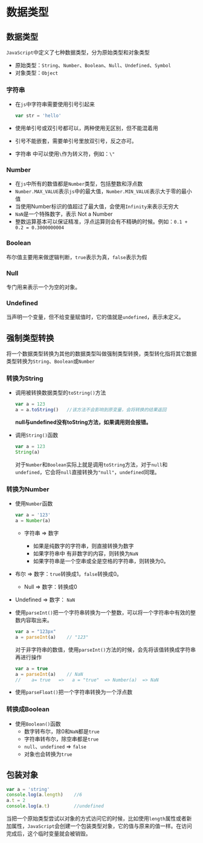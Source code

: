 # 数据类型

## 数据类型

`JavaScript`中定义了七种数据类型，分为原始类型和对象类型

- 原始类型：`String`、`Number`、`Boolean`、`Null`、`Undefined`、`Symbol`
- 对象类型：`Object`

### 字符串

- 在`js`中字符串需要使用引号引起来

  ```js
  var str = 'hello'
  ```

- 使用单引号或双引号都可以，两种使用无区别，但不能混着用

- 引号不能嵌套，需要单引号里放双引号，反之亦可。

- 字符串 中可以使用`\`作为转义符，例如：`\"`

### Number

- 在`js`中所有的数值都是`Number`类型，包括整数和浮点数
- `Number.MAX_VALUE`表示`js`中的最大值，`Number.MIN_VALUE`表示大于零的最小值
- 当使用Number标识的值超过了最大值，会使用`Infinity`来表示无穷大
- `NaN`是一个特殊数字，表示 Not a Number
- 整数运算基本可以保证精准，浮点运算则会有不精确的时候。例如：`0.1 + 0.2 = 0.3000000004`

### Boolean

布尔值主要用来做逻辑判断，`true`表示为真，`false`表示为假

### Null

专门用来表示一个为空的对象。

### Undefined

当声明一个变量，但不给变量赋值时，它的值就是`undefined`，表示未定义。

## 强制类型转换

将一个数据类型转换为其他的数据类型叫做强制类型转换，类型转化指将其它数据类型转换为`String`、`Boolean`或`Number`

### 转换为String

- 调用被转换数据类型的`toString()`方法

  ```js
  var a = 123
  a = a.toString()   //该方法不会影响到原变量，会将转换的结果返回
  ```

  **null与undefined没有toString方法，如果调用则会报错。**

- 调用`String()`函数

  ```js
  var a = 123
  String(a) 
  ```

  对于`Number`和`Boolean`实际上就是调用`toString`方法，对于`null`和`undefined`，它会将`null`直接转换为`"null"`，`undefined`同理。

### 转换为Number

- 使用`Number`函数

  ```js
  var a = '123'
  a = Number(a)
  ```

  - 字符串 => 数字

    - 如果是纯数字的字符串，则直接转换为数字
    - 如果字符串中 有非数字的内容，则转换为`NaN`
    - 如果字符串是一个空串或全是空格的字符串，则转换为0。

- 布尔 => 数字：`true`转换成1，`false`转换成0。

  - Null => 数字：转换成0

- Undefined => 数字： `NaN`

- 使用`parseInt()`把一个字符串转换为一个整数，可以将一个字符串中有效的整数内容取出来。

  ```js
  var a = "123px"
  a = parseInt(a)    // "123"
  ```

  对于非字符串的数值，使用`parseInt()`方法的时候，会先将该值转换成字符串再进行操作

  ```js
  var a = true
  a = parseInt(a)    // NaN 
  //    a= true   =>   a = "true"  => Number(a)  => NaN
  ```

- 使用`parseFloat()`把一个字符串转换为一个浮点数

### 转换成Boolean

- 使用`Boolean()`函数
  - 数字转布尔，除0和`NaN`都是`true`
  - 字符串转布尔，除空串都是`true`
  - `null`、`undefined` => `false`
  - 对象也会转换为`true`

## 包装对象

```js
var a = 'string'
console.log(a.length)    //6
a.t = 2
console.log(a.t)         //undefined
```

当把一个原始类型尝试以对象的方式访问它的时候，比如使用`length`属性或者新加属性，`JavaScript`会创建一个包装类型对象，它的值与原来的值一样。在访问完成后，这个临时变量就会被销毁。
 